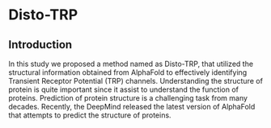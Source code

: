 # Disto-TRP
## Introduction
In this study we proposed a method named as Disto-TRP, that utilized the structural information obtained from AlphaFold to effectively identifying Transient Receptor Potential (TRP) channels.
Understanding the structure of protein is quite important since it assist to understand the function of proteins. Prediction of protein structure is a challenging task from many decades. Recently, the DeepMind released the latest version of AlphaFold that attempts to predict the structure of proteins. 
